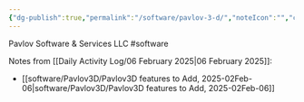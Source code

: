 ```yaml
---
{"dg-publish":true,"permalink":"/software/pavlov-3-d/","noteIcon":"","created":"2025-01-02T15:00:23.317-06:00"}
---
```


Pavlov Software & Services LLC
#software 

Notes from [[Daily Activity Log/06 February 2025\|06 February 2025]]:
- [[software/Pavlov3D/Pavlov3D features to Add, 2025-02Feb-06\|software/Pavlov3D/Pavlov3D features to Add, 2025-02Feb-06]]